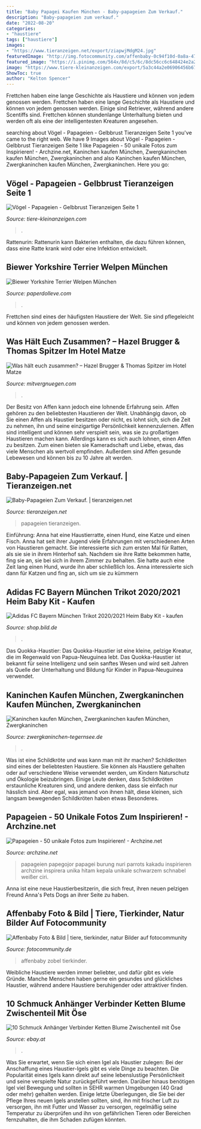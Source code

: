 ```yaml
---
title: "Baby Papagei Kaufen München - Baby-papageien Zum Verkauf."
description: "Baby-papageien zum verkauf."
date: "2022-08-20"
categories:
- "haustiere"
tags: ["haustiere"]
images:
- "https://www.tieranzeigen.net/export/ziapwjMdgM24.jpg"
featuredImage: "http://img.fotocommunity.com/affenbaby-0c94f10d-0a8a-4709-bb1c-dbd79bc8f852.jpg?height=1080"
featured_image: "https://i.pinimg.com/564x/8d/c5/6c/8dc56cc6c648424e2a254ffe0b90f6d3.jpg"
image: "https://www.tiere-kleinanzeigen.com/export/5a3c44a2e06906456b674581f0ff2.jpg"
ShowToc: true
author: "Kelton Spencer"
---
```



Frettchen haben eine lange Geschichte als Haustiere und können von jedem genossen werden.
Frettchen haben eine lange Geschichte als Haustiere und können von jedem genossen werden. Einige sind Retriever, während andere Scentiffs sind. Frettchen können stundenlange Unterhaltung bieten und werden oft als eine der intelligentesten Kreaturen angesehen.

	

		
searching about Vögel - Papageien - Gelbbrust Tieranzeigen Seite 1 you've came to the right web. We have 9 Images about Vögel - Papageien - Gelbbrust Tieranzeigen Seite 1 like Papageien - 50 unikale Fotos zum Inspirieren! - Archzine.net, Kaninchen kaufen München, Zwergkaninchen kaufen München, Zwergkaninchen and also Kaninchen kaufen München, Zwergkaninchen kaufen München, Zwergkaninchen. Here you go:
		
    
## Vögel - Papageien - Gelbbrust Tieranzeigen Seite 1

<img loading=lazy src="https://www.tiere-kleinanzeigen.com/export/5a3c44a2e06906456b674581f0ff2.jpg" onerror="this.onerror=null;this.src='https://tse3.mm.bing.net/th?id=OIP.qat7Jim6ejNceuH1pn048gHaGT&amp;pid=15.1';" alt="Vögel - Papageien - Gelbbrust Tieranzeigen Seite 1">

_Source: tiere-kleinanzeigen.com_

>. 

	

Rattenurin: Rattenurin kann Bakterien enthalten, die dazu führen können, dass eine Ratte krank wird oder eine Infektion entwickelt.

    
## Biewer Yorkshire Terrier Welpen München

<img loading=lazy src="https://i.pinimg.com/564x/8d/c5/6c/8dc56cc6c648424e2a254ffe0b90f6d3.jpg" onerror="this.onerror=null;this.src='https://tse4.mm.bing.net/th?id=OIP.TrXjqm5YzlBCZ_4rByQiDwHaJo&amp;pid=15.1';" alt="Biewer Yorkshire Terrier Welpen München">

_Source: paperdolleve.com_

>. 

	

Frettchen sind eines der häufigsten Haustiere der Welt. Sie sind pflegeleicht und können von jedem genossen werden.

    
## Was Hält Euch Zusammen? – Hazel Brugger &amp; Thomas Spitzer Im Hotel Matze

<img loading=lazy src="https://mitvergnuegen.com/wp-content/uploads/2021/07/hazel-brugger-thomas-spitzer-matze-hielscher.jpg" onerror="this.onerror=null;this.src='https://tse4.mm.bing.net/th?id=OIP.eO9ZmaPfooSfoX3bN3tlbAHaFj&amp;pid=15.1';" alt="Was hält euch zusammen? – Hazel Brugger &amp; Thomas Spitzer im Hotel Matze">

_Source: mitvergnuegen.com_

>. 

	

Der Besitz von Affen kann jedoch eine lohnende Erfahrung sein.
Affen gehören zu den beliebtesten Haustieren der Welt. Unabhängig davon, ob Sie einen Affen als Haustier besitzen oder nicht, es lohnt sich, sich die Zeit zu nehmen, ihn und seine einzigartige Persönlichkeit kennenzulernen. Affen sind intelligent und können sehr verspielt sein, was sie zu großartigen Haustieren machen kann. Allerdings kann es sich auch lohnen, einen Affen zu besitzen. Zum einen bieten sie Kameradschaft und Liebe, etwas, das viele Menschen als wertvoll empfinden. Außerdem sind Affen gesunde Lebewesen und können bis zu 10 Jahre alt werden.

    
## Baby-Papageien Zum Verkauf. | Tieranzeigen.net

<img loading=lazy src="https://www.tieranzeigen.net/export/ziapwjMdgM24.jpg" onerror="this.onerror=null;this.src='https://tse2.mm.bing.net/th?id=OIP.zmW6YucRnpzChrVUOji2kwAAAA&amp;pid=15.1';" alt="Baby-Papageien Zum Verkauf. | tieranzeigen.net">

_Source: tieranzeigen.net_

>papageien tieranzeigen. 

	

Einführung: Anna hat eine Haustierratte, einen Hund, eine Katze und einen Fisch. Anna hat seit ihrer Jugend viele Erfahrungen mit verschiedenen Arten von Haustieren gemacht. Sie interessierte sich zum ersten Mal für Ratten, als sie sie in ihrem Hinterhof sah. Nachdem sie ihre Ratte bekommen hatte, fing sie an, sie bei sich in ihrem Zimmer zu behalten. Sie hatte auch eine Zeit lang einen Hund, wurde ihn aber schließlich los. Anna interessierte sich dann für Katzen und fing an, sich um sie zu kümmern

    
## Adidas FC Bayern München Trikot 2020/2021 Heim Baby Kit - Kaufen

<img loading=lazy src="https://d3e5uhtl1mkepc.cloudfront.net/res/view_one1000/3ac5004e-d221-4d6f-b8ca-e03ddc1a3b0e.jpg" onerror="this.onerror=null;this.src='https://tse1.mm.bing.net/th?id=OIP.QjuApESyvPn0463v8xx7rgHaHa&amp;pid=15.1';" alt="Adidas FC Bayern München Trikot 2020/2021 Heim Baby Kit - kaufen">

_Source: shop.bild.de_

>. 

	

Das Quokka-Haustier:
Das Quokka-Haustier ist eine kleine, pelzige Kreatur, die im Regenwald von Papua-Neuguinea lebt. Das Quokka-Haustier ist bekannt für seine Intelligenz und sein sanftes Wesen und wird seit Jahren als Quelle der Unterhaltung und Bildung für Kinder in Papua-Neuguinea verwendet.

    
## Kaninchen Kaufen München, Zwergkaninchen Kaufen München, Zwergkaninchen

<img loading=lazy src="http://zwergkaninchen-tegernsee.de/mediapool/139/1397032/resources/34652586.JPG" onerror="this.onerror=null;this.src='https://tse1.mm.bing.net/th?id=OIP.ZHtb5wbZ1z-3qMSkNInqwwHaFj&amp;pid=15.1';" alt="Kaninchen kaufen München, Zwergkaninchen kaufen München, Zwergkaninchen">

_Source: zwergkaninchen-tegernsee.de_

>. 

	

Was ist eine Schildkröte und was kann man mit ihr machen?
Schildkröten sind eines der beliebtesten Haustiere. Sie können als Haustiere gehalten oder auf verschiedene Weise verwendet werden, um Kindern Naturschutz und Ökologie beizubringen. Einige Leute denken, dass Schildkröten erstaunliche Kreaturen sind, und andere denken, dass sie einfach nur hässlich sind. Aber egal, was jemand von ihnen hält, diese kleinen, sich langsam bewegenden Schildkröten haben etwas Besonderes.

    
## Papageien - 50 Unikale Fotos Zum Inspirieren! - Archzine.net

<img loading=lazy src="https://archzine.net/wp-content/uploads/2015/05/baby-parrots-papagei-papageien-kaufen-papageien-kaufen-papagei-bilder-bunter-papagei.jpg" onerror="this.onerror=null;this.src='https://tse2.mm.bing.net/th?id=OIP.XqHE6b8YKSoy4eIztZ59XgHaFj&amp;pid=15.1';" alt="Papageien - 50 unikale Fotos zum Inspirieren! - Archzine.net">

_Source: archzine.net_

>papageien papegojor papagei burung nuri parrots kakadu inspirieren archzine inspirera unika hitam kepala unikale schwarzem schnabel weißer ciri. 

	

Anna ist eine neue Haustierbesitzerin, die sich freut, ihren neuen pelzigen Freund Anna's Pets Dogs an ihrer Seite zu haben.

    
## Affenbaby Foto &amp; Bild | Tiere, Tierkinder, Natur Bilder Auf Fotocommunity

<img loading=lazy src="http://img.fotocommunity.com/affenbaby-0c94f10d-0a8a-4709-bb1c-dbd79bc8f852.jpg?height=1080" onerror="this.onerror=null;this.src='https://tse1.mm.bing.net/th?id=OIP.0gpqt8Mq3ykvcwPCVNTQgQHaFD&amp;pid=15.1';" alt="Affenbaby Foto &amp; Bild | tiere, tierkinder, natur Bilder auf fotocommunity">

_Source: fotocommunity.de_

>affenbaby zobel tierkinder. 

	

Weibliche Haustiere werden immer beliebter, und dafür gibt es viele Gründe. Manche Menschen haben gerne ein gesundes und glückliches Haustier, während andere Haustiere beruhigender oder attraktiver finden.

    
## 10 Schmuck Anhänger Verbinder Ketten Blume Zwischenteil Mit Öse

<img loading=lazy src="https://i.ebayimg.com/images/g/ZWIAAOSwbopZR80u/s-l400.jpg" onerror="this.onerror=null;this.src='https://tse1.mm.bing.net/th?id=OIP.EvuA9G5WEVAU4W6GqccupQAAAA&amp;pid=15.1';" alt="10 Schmuck Anhänger Verbinder Ketten Blume Zwischenteil mit Öse">

_Source: ebay.at_

>. 

	

Was Sie erwartet, wenn Sie sich einen Igel als Haustier zulegen:
Bei der Anschaffung eines Haustier-Igels gibt es viele Dinge zu beachten. Die Popularität eines Igels kann direkt auf seine lebenslustige Persönlichkeit und seine verspielte Natur zurückgeführt werden. Darüber hinaus benötigen Igel viel Bewegung und sollten in SEHR warmen Umgebungen (40 Grad oder mehr) gehalten werden. Einige letzte Überlegungen, die Sie bei der Pflege Ihres neuen Igels anstellen sollten, sind, ihn mit frischer Luft zu versorgen, ihn mit Futter und Wasser zu versorgen, regelmäßig seine Temperatur zu überprüfen und ihn von gefährlichen Tieren oder Bereichen fernzuhalten, die ihm Schaden zufügen könnten.

